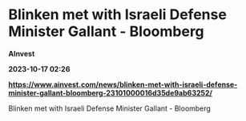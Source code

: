 # Blinken met with Israeli Defense Minister Gallant - Bloomberg
**AInvest**

**2023-10-17 02:26**

**https://www.ainvest.com/news/blinken-met-with-israeli-defense-minister-gallant-bloomberg-23101000016d35de9ab63252/**

Blinken met with Israeli Defense Minister Gallant - Bloomberg